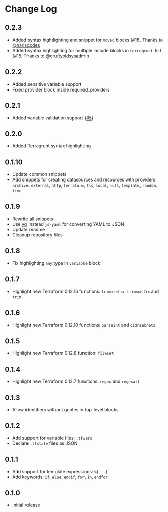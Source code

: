 # Change Log

## 0.2.3

- Added syntax hightlighting and snippet for `moved` blocks ([#18](https://github.com/4ops/vscode-language-terraform/pull/18). Thanks to [@hariscodes](https://github.com/hariscodes)
- Added syntax highlighting for multiple include blocks in `terragrunt.hcl` ([#15](https://github.com/4ops/vscode-language-terraform/pull/15). Thanks to [@cruftyoldsysadmin](https://github.com/cruftyoldsysadmin)

## 0.2.2

- Added sensitive variable support
- Fixed provider block inside required_providers

## 0.2.1

- Added variable validation support ([#5](https://github.com/4ops/vscode-language-terraform/issues/5))

## 0.2.0

- Added Terragrunt syntax highlighting

## 0.1.10

- Update common snippets
- Add snippets for creating datasources and resources with providers: `archive`, `external`, `http`, `terraform`, `tls`, `local`, `null`, `template`, `random`, `time`

## 0.1.9

- Rewrite all snippets
- Use [yq](https://github.com/mikefarah/yq) instead `js-yaml` for converting YAML to JSON
- Update readme
- Cleanup repository files

## 0.1.8

- Fix highlighting `any` type in `variable` block

## 0.1.7

- Highlight new Terraform 0.12.16 functions: `trimprefix`, `trimsuffix` and `trim`

## 0.1.6

- Highlight new Terraform 0.12.10 functions: `parseint` and `cidrsubnets`

## 0.1.5

- Highlight new Terraform 0.12.8 function: `fileset`

## 0.1.4

- Highlight new Terraform 0.12.7 functions: `regex` and `regexall`

## 0.1.3

- Allow identifiers without quotes in top-level blocks

## 0.1.2

- Add support for variable files: `.tfvars`
- Declare `.tfstate` files as JSON

## 0.1.1

- Add support for template expressions: `%{...}`
- Add keywords: `if`, `else`, `endif`, `for`, `in`, `endfor`

## 0.1.0

- Initial release

